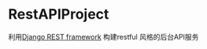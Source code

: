 # RestAPIProject
  
  利用[Django REST framework](https://www.django-rest-framework.org/) 构建restful 风格的后台API服务 

